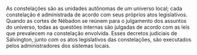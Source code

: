﻿As constelações são as unidades autônomas de um universo local; cada constelação é administrada de acordo com seus próprios atos legislativos. Quando as cortes de Nébadon se reúnem para o julgamento dos assuntos do universo, todas as questões internas são julgadas de acordo com as leis que prevalecem na constelação envolvida. Esses decretos judiciais de Sálvington, junto com os atos legislativos das constelações, são executados pelos administradores dos sistemas locais.
